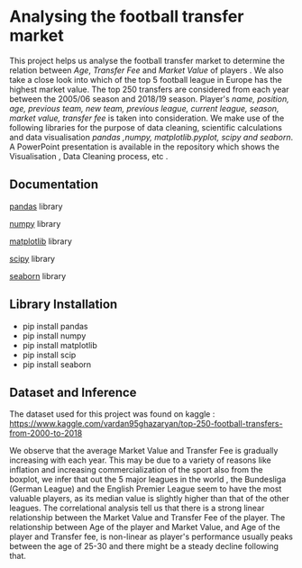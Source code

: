 # Analysing the football transfer market 

This project helps us analyse the football transfer market to determine the relation between _Age_, _Transfer Fee_ and  _Market Value_ of players . We also take a close look into which of the top 5 football league in Europe has the highest market value. The top 250 transfers are considered from each year between the 2005/06 season and 2018/19 season. Player's _name, position, age, previous team, new team, previous league, current league, season, market value, transfer fee_ is taken into consideration.
We make use of the following libraries for the purpose of data cleaning, scientific calculations and data visualisation _pandas ,numpy, matplotlib.pyplot, scipy and seaborn_.
A PowerPoint presentation is available in the repository which shows the Visualisation , Data Cleaning process, etc . 

## Documentation

[pandas](https://pandas.pydata.org/) library

[numpy](https://numpy.org/doc/) library

[matplotlib](https://matplotlib.org/3.2.1/contents.html) library

[scipy](https://www.scipy.org/) library

[seaborn](https://seaborn.pydata.org/) library

## Library Installation 

* pip install pandas
* pip install numpy
* pip install matplotlib
* pip install scip
* pip install seaborn

## Dataset and Inference

The dataset used for this project was found on kaggle :
https://www.kaggle.com/vardan95ghazaryan/top-250-football-transfers-from-2000-to-2018

We observe that the average Market Value and Transfer Fee is gradually increasing with each year. This may be due to a variety of reasons like inflation and increasing commercialization of the sport also from the boxplot, we infer that out the 5 major leagues in the world , the Bundesliga (German League)  and the English Premier League seem to have the most valuable players, as its median value is slightly higher than that of the other leagues. The correlational analysis tell us that there is a strong linear relationship between the Market Value and Transfer Fee of the player. 
The relationship between Age of the player and Market Value, and Age of the player and Transfer fee, is non-linear as player's performance usually peaks between the age of 25-30 and there might be a steady decline following that. 
